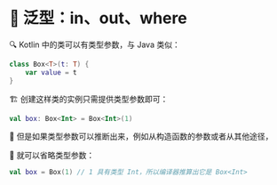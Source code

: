 # 🧬 泛型：in、out、where

🔍 Kotlin 中的类可以有类型参数，与 Java 类似：

```kotlin
class Box<T>(t: T) {
    var value = t
}
```

🏗️ 创建这样类的实例只需提供类型参数即可：

```kotlin
val box: Box<Int> = Box<Int>(1)
```

🧐 但是如果类型参数可以推断出来，例如从构造函数的参数或者从其他途径，

🎯 就可以省略类型参数：

```kotlin
val box = Box(1) // 1 具有类型 Int，所以编译器推算出它是 Box<Int>
```